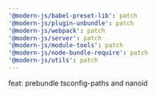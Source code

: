 ```yaml
---
'@modern-js/babel-preset-lib': patch
'@modern-js/plugin-unbundle': patch
'@modern-js/webpack': patch
'@modern-js/server': patch
'@modern-js/module-tools': patch
'@modern-js/node-bundle-require': patch
'@modern-js/utils': patch
---
```


feat: prebundle tsconfig-paths and nanoid
